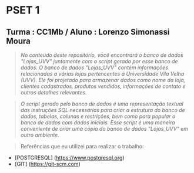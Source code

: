 # PSET 1
## Turma : CC1Mb / Aluno : Lorenzo Simonassi Moura

>*No conteúdo deste repositório, você encontrará o banco de dados "Lojas_UVV" juntamente com o script gerado por esse banco de dados. O banco de dados "Lojas_UVV" contém informações relacionadas a várias lojas pertencentes à Universidade Vila Velha (UVV). Ele foi projetado para armazenar dados como nome da loja, clientes cadastrados, produtos vendidos, informações de contato e outros detalhes relevantes.*

>*O script gerado pelo banco de dados é uma representação textual das instruções SQL necessárias para criar a estrutura do banco de dados, tabelas, colunas e restrições, bem como para popular o banco de dados com dados iniciais. Esse script é uma maneira conveniente de criar uma cópia do banco de dados "Lojas_UVV" em outro ambiente.*

>Referências que eu utilizei para realizar o trabalho:
 - [POSTGRESQL] (https://www.postgresql.org)
 - [GIT] (https://git-scm.com)

